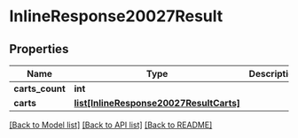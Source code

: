 # InlineResponse20027Result

## Properties
Name | Type | Description | Notes
------------ | ------------- | ------------- | -------------
**carts_count** | **int** |  | [optional] 
**carts** | [**list[InlineResponse20027ResultCarts]**](InlineResponse20027ResultCarts.md) |  | [optional] 

[[Back to Model list]](../README.md#documentation-for-models) [[Back to API list]](../README.md#documentation-for-api-endpoints) [[Back to README]](../README.md)


